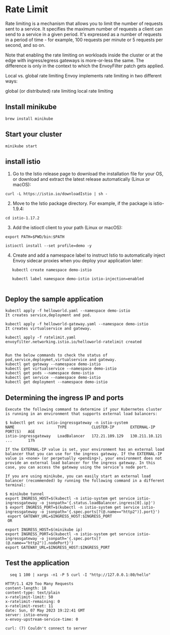 # Rate Limit

Rate limiting is a mechanism that allows you to limit the number of requests sent to a service. It specifies the maximum number of requests a client can send to a service in a given period. It's expressed as a number of requests in a period of time - for example, 100 requests per minute or 5 requests per second, and so on.

Note that enabling the rate limiting on workloads inside the cluster or at the edge with ingress/egress gateways is more-or-less the same. The difference is only in the context to which the EnvoyFilter patch gets applied.

Local vs. global rate limiting
Envoy implements rate limiting in two different ways:

global (or distributed) rate limiting
local rate limiting

## Install minikube
```
brew install minikube

```

## Start your cluster

```
minikube start

```

## install istio

1. Go to the Istio release page to download the installation file for your OS, or download and extract the latest release automatically (Linux or macOS):

```
curl -L https://istio.io/downloadIstio | sh -

```

2. Move to the Istio package directory. For example, if the package is istio-1.9.4:
```
cd istio-1.17.2
```

3. Add the istioctl client to your path (Linux or macOS):
```
export PATH=$PWD/bin:$PATH

istioctl install --set profile=demo -y

```
4. Create and add a namespace label to instruct Istio to automatically inject Envoy sidecar proxies when you deploy your application later:
```
   kubectl create namespace demo-istio
   
   kubectl label namespace demo-istio istio-injection=enabled
   
```
## Deploy the sample application

```
kubectl apply -f helloworld.yaml --namespace demo-istio
It creates service,deployment and pod.

kubectl apply -f helloworld-gateway.yaml --namespace demo-istio
It creates virtualservice and gateway.

kubectl apply -f ratelimit.yaml
envoyfilter.networking.istio.io/helloworld-ratelimit created


Run the below commands to check the status of pod,service,deploymet,virtualservice and gateway.
kubectl get gateway --namespace demo-istio
kubectl get virtualservice --namespace demo-istio
kubectl get pods --namespace demo-istio
kubectl get service --namespace demo-istio
kubectl get deployment --namespace demo-istio

```

## Determining the ingress IP and ports

```
Execute the following command to determine if your Kubernetes cluster is running in an environment that supports external load balancers:

$ kubectl get svc istio-ingressgateway -n istio-system
NAME                   TYPE           CLUSTER-IP       EXTERNAL-IP      PORT(S)   AGE
istio-ingressgateway   LoadBalancer   172.21.109.129   130.211.10.121   ...       17h

If the EXTERNAL-IP value is set, your environment has an external load balancer that you can use for the ingress gateway. If the EXTERNAL-IP value is <none> (or perpetually <pending>), your environment does not provide an external load balancer for the ingress gateway. In this case, you can access the gateway using the service’s node port.

If you are using minikube, you can easily start an external load balancer (recommended) by running the following command in a different terminal:

$ minikube tunnel
export INGRESS_HOST=$(kubectl -n istio-system get service istio-ingressgateway -o jsonpath='{.status.loadBalancer.ingress[0].ip}')
$ export INGRESS_PORT=$(kubectl -n istio-system get service istio-ingressgateway -o jsonpath='{.spec.ports[?(@.name=="http2")].port}')
 export GATEWAY_URL=$INGRESS_HOST:$INGRESS_PORT
 OR
 
export INGRESS_HOST=$(minikube ip)
export INGRESS_PORT=$(kubectl -n istio-system get service istio-ingressgateway -o jsonpath='{.spec.ports[?(@.name=="http2")].nodePort}')
export GATEWAY_URL=$INGRESS_HOST:$INGRESS_PORT
```

## Test the application

```
  seq 1 100 | xargs -n1 -P 5 curl -I "http://127.0.0.1:80/hello"
  
HTTP/1.1 429 Too Many Requests
content-length: 18
content-type: text/plain
x-ratelimit-limit: 50
x-ratelimit-remaining: 0
x-ratelimit-reset: 11
date: Sun, 07 May 2023 19:22:41 GMT
server: istio-envoy
x-envoy-upstream-service-time: 0

curl: (7) Couldn't connect to server
  
```

